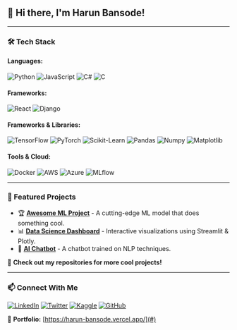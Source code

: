 ## 👋 Hi there, I'm Harun Bansode!

---

### 🛠️ Tech Stack

#### **Languages:**
![Python](https://img.shields.io/badge/-Python-3776AB?style=flat&logo=python&logoColor=white)
![JavaScript](https://img.shields.io/badge/-JavaScript-F7DF1E?style=flat&logo=javascript&logoColor=black)
![C#](https://img.shields.io/badge/-C%23-239120?style=flat&logo=c-sharp&logoColor=white)
![C](https://img.shields.io/badge/-C-00599C?style=flat&logo=c&logoColor=white)

#### **Frameworks:**
![React](https://img.shields.io/badge/-React-61DAFB?style=flat&logo=react&logoColor=black)
![Django](https://img.shields.io/badge/-Django-092E20?style=flat&logo=django&logoColor=white)

#### **Frameworks & Libraries:**
![TensorFlow](https://img.shields.io/badge/-TensorFlow-FF6F00?style=flat&logo=tensorflow&logoColor=white)
![PyTorch](https://img.shields.io/badge/-PyTorch-EE4C2C?style=flat&logo=pytorch&logoColor=white)
![Scikit-Learn](https://img.shields.io/badge/-Scikit--Learn-F7931E?style=flat&logo=scikit-learn&logoColor=white)
![Pandas](https://img.shields.io/badge/-Pandas-150458?style=flat&logo=pandas&logoColor=white)
![Numpy](https://img.shields.io/badge/-NumPy-013243?style=flat&logo=numpy&logoColor=white)
![Matplotlib](https://img.shields.io/badge/-Matplotlib-11557C?style=flat&logo=matplotlib&logoColor=white)

#### **Tools & Cloud:**
![Docker](https://img.shields.io/badge/-Docker-2496ED?style=flat&logo=docker&logoColor=white)
![AWS](https://img.shields.io/badge/-AWS-FF9900?style=flat&logo=amazonaws&logoColor=white)
![Azure](https://img.shields.io/badge/-Azure-0078D4?style=flat&logo=microsoft-azure&logoColor=white)
![MLflow](https://img.shields.io/badge/-MLflow-0194E2?style=flat&logo=mlflow&logoColor=white)

---

### 🚀 Featured Projects
- 🏆 [**Awesome ML Project**](#) - A cutting-edge ML model that does something cool.
- 📊 [**Data Science Dashboard**](#) - Interactive visualizations using Streamlit & Plotly.
- 🤖 [**AI Chatbot**](#) - A chatbot trained on NLP techniques.

📌 **Check out my repositories for more cool projects!**

---

### 📫 Connect With Me
[![LinkedIn](https://img.shields.io/badge/-LinkedIn-0077B5?style=flat&logo=linkedin&logoColor=white)](https://www.linkedin.com/in/harunbansode/)
[![Twitter](https://img.shields.io/badge/-Twitter-1DA1F2?style=flat&logo=twitter&logoColor=white)](https://x.com/harun_bansode)
[![Kaggle](https://img.shields.io/badge/-Kaggle-20BEFF?style=flat&logo=kaggle&logoColor=white)](https://www.kaggle.com/harunbansode551)
[![GitHub](https://img.shields.io/badge/-GitHub-181717?style=flat&logo=github&logoColor=white)](https://github.com/harunbansode)

🔗 **Portfolio:** [https://harun-bansode.vercel.app/](#)

